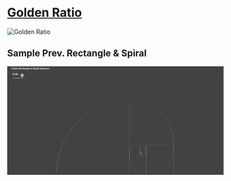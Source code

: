 # [Golden Ratio](https://de.wikipedia.org/wiki/Goldener_Schnitt)

![Golden Ratio](https://upload.wikimedia.org/wikipedia/commons/thumb/5/50/Golden_ratio_line_percentages.svg/220px-Golden_ratio_line_percentages.svg.png)

## Sample Prev. Rectangle & Spiral 

![Golden Ratio Sample](https://github.com/NoLogig/Golden-ratio/blob/master/Sample-GoldenRatio.png)


